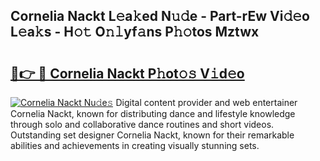 ## Cornelia Nackt L𝚎a𝚔ed N𝚞𝚍e - Part-rEw Vi𝚍𝚎o L𝚎a𝚔s - H𝚘𝚝 O𝚗𝚕yf𝚊ns P𝚑𝚘tos Mztwx

# <h2><a href="http://kf6bvt.oniu.top/?m=Cornelia+Nackt">🔗👉 🔴 Cornelia Nackt P𝚑ot𝚘𝚜 V𝚒d𝚎o</a></h2>

[![Cornelia Nackt Nu𝚍e𝚜](https://i.imgur.com/0qMVB7G.gif)](http://kf6bvt.oniu.top/?m=Cornelia+Nackt)
Digital content provider and web entertainer Cornelia Nackt, known for distributing dance and lifestyle knowledge through solo and collaborative dance routines and short videos. Outstanding set designer Cornelia Nackt, known for their remarkable abilities and achievements in creating visually stunning sets.  

